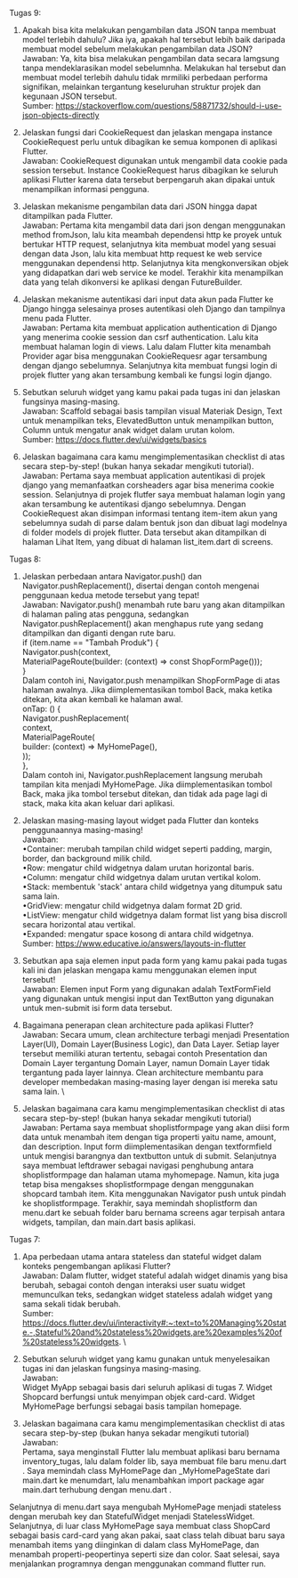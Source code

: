 Tugas 9:
1. Apakah bisa kita melakukan pengambilan data JSON tanpa membuat model terlebih dahulu? Jika iya, apakah hal tersebut lebih baik daripada membuat model sebelum melakukan pengambilan data JSON? \
Jawaban: Ya, kita bisa melakukan pengambilan data secara lamgsung tanpa mendeklarasikan model sebelumnha. Melakukan hal tersebut dan membuat model terlebih dahulu tidak mrmiliki perbedaan performa signifikan, melainkan tergantung keseluruhan struktur  projek dan kegunaan JSON tersebut. \
Sumber: https://stackoverflow.com/questions/58871732/should-i-use-json-objects-directly 

2. Jelaskan fungsi dari CookieRequest dan jelaskan mengapa instance CookieRequest perlu untuk dibagikan ke semua komponen di aplikasi Flutter. \
Jawaban: CookieRequest digunakan untuk mengambil data cookie pada session tersebut. Instance CookieRequest harus dibagikan ke seluruh aplikasi Flutter karena data tersebut berpengaruh akan dipakai untuk menampilkan informasi pengguna. 

3. Jelaskan mekanisme pengambilan data dari JSON hingga dapat ditampilkan pada Flutter. \
Jawaban: Pertama kita mengambil data dari json dengan menggunakan method fromJson, lalu kita meambah dependensi http ke proyek untuk bertukar HTTP request, selanjutnya kita membuat model yang sesuai dengan data Json, lalu kita  membuat http request ke web service menggunakan dependensi http. Selanjutnya kita mengkonversikan objek yang didapatkan dari web service ke model. Terakhir kita menampilkan data yang telah dikonversi ke aplikasi dengan FutureBuilder.

4. Jelaskan mekanisme autentikasi dari input data akun pada Flutter ke Django hingga selesainya proses autentikasi oleh Django dan tampilnya menu pada Flutter. \
Jawaban: Pertama kita membuat application authentication di Django yang menerima cookie session dan csrf authentication. Lalu kita membuat halaman login di views. Lalu dalam Flutter kita menambah Provider agar bisa menggunakan CookieRequesr agar tersambung dengan django sebelumnya. Selanjutnya kita membuat fungsi login di projek flutter yang akan tersambung kembali ke fungsi login django.

5. Sebutkan seluruh widget yang kamu pakai pada tugas ini dan jelaskan fungsinya masing-masing. \
Jawaban: Scaffold sebagai basis tampilan visual Materiak Design, Text untuk menampilkan teks, ElevatedButton untuk menampilkan button, Column untuk mengatur anak widget dalam urutan kolom. \
Sumber: https://docs.flutter.dev/ui/widgets/basics

6. Jelaskan bagaimana cara kamu mengimplementasikan checklist di atas secara step-by-step! (bukan hanya sekadar mengikuti tutorial). \
Jawaban: Pertama saya membuat application autentikasi di projek django yang memanfaatkan corsheaders agar bisa menerima cookie session. Selanjutnya di projek flutfer saya membuat halaman login yang akan tersambung ke autentikasi django sebelumnya. Dengan CookieRequest akan disimpan informasi tentang item-item akun yang sebelumnya sudah di parse dalam bentuk json dan dibuat lagi modelnya di folder models di projek flutter. Data tersebut akan ditampilkan di halaman Lihat Item, yang dibuat di halaman list_item.dart di screens.



Tugas 8: 

1. Jelaskan perbedaan antara Navigator.push() dan Navigator.pushReplacement(), disertai dengan contoh mengenai penggunaan kedua metode tersebut yang tepat! \
Jawaban: Navigator.push() menambah rute baru yang akan ditampilkan di halaman paling atas pengguna, sedangkan Navigator.pushReplacement() akan menghapus rute yang sedang ditampilkan dan diganti dengan rute baru. \
if (item.name == "Tambah Produk") { \
        Navigator.push(context, \
            MaterialPageRoute(builder: (context) => const ShopFormPage())); \
    } \
Dalam contoh ini, Navigator.push menampilkan ShopFormPage di atas halaman awalnya. Jika diimplementasikan tombol Back, maka ketika ditekan, kita akan kembali ke halaman awal. \
onTap: () { \
        Navigator.pushReplacement( \
        context, \
        MaterialPageRoute( \
            builder: (context) => MyHomePage(), \
        )); \
    }, \
Dalam contoh ini, Navigator.pushReplacement langsung merubah tampilan kita menjadi MyHomePage. Jika diimplementasikan tombol Back, maka jika tombol tersebut ditekan, dan tidak ada page lagi di stack, maka kita akan keluar dari aplikasi.

2. Jelaskan masing-masing layout widget pada Flutter dan konteks penggunaannya masing-masing! \
Jawaban: \
•Container: merubah tampilan child widget seperti padding, margin, border, dan background milik child. \
•Row: mengatur child widgetnya dalam urutan horizontal baris. \
•Column: mengatur child widgetnya dalam urutan vertikal kolom. \
•Stack: membentuk 'stack' antara child widgetnya yang ditumpuk satu sama lain. \
•GridView: mengatur child widgetnya dalam format 2D grid. \
•ListView: mengatur child widgetnya dalam format list yang bisa discroll secara horizontal atau vertikal. \
•Expanded: mengatur space kosong di antara child widgetnya. \
Sumber: https://www.educative.io/answers/layouts-in-flutter

3. Sebutkan apa saja elemen input pada form yang kamu pakai pada tugas kali ini dan jelaskan mengapa kamu menggunakan elemen input tersebut! \
Jawaban: Elemen input Form yang digunakan adalah TextFormField yang digunakan untuk mengisi input dan TextButton yang digunakan untuk men-submit isi form data tersebut.

4. Bagaimana penerapan clean architecture pada aplikasi Flutter? \
Jawaban: Secara umum, clean architecture terbagi menjadi Presentation Layer(UI), Domain Layer(Business Logic), dan Data Layer. Setiap layer tersebut memiliki aturan tertentu, sebagai contoh Presentation dan Domain Layer tergantung Domain Layer, namun Domain Layer tidak tergantung pada layer lainnya. Clean architecture membantu para developer membedakan masing-masing layer dengan isi mereka satu sama lain. \

5. Jelaskan bagaimana cara kamu mengimplementasikan checklist di atas secara step-by-step! (bukan hanya sekadar mengikuti tutorial) \
Jawaban: Pertama saya membuat shoplistformpage yang akan diisi form data untuk menambah item dengan tiga properti yaitu name, amount, dan description. Input form diimplementasikan dengan textformfield untuk mengisi barangnya dan textbutton untuk di submit. Selanjutnya saya membuat leftdrawer sebagai navigasi penghubung antara shoplistformpage dan halaman utama myhomepage. Namun, kita juga tetap bisa mengakses shoplistformpage dengan menggunakan shopcard tambah item. Kita menggunakan Navigator push untuk pindah ke shoplistformpage. Terakhir, saya memindah shoplistform dan menu.dart ke sebuah folder baru bernama screens agar terpisah antara widgets, tampilan, dan main.dart basis aplikasi.

Tugas 7: 

1. Apa perbedaan utama antara stateless dan stateful widget dalam konteks pengembangan aplikasi Flutter? \
Jawaban: Dalam flutter, widget stateful adalah widget dinamis yang bisa berubah, sebagai contoh dengan interaksi user suatu widget memunculkan teks, sedangkan widget stateless adalah widget yang sama sekali tidak berubah. \
Sumber: https://docs.flutter.dev/ui/interactivity#:~:text=to%20Managing%20state.-,Stateful%20and%20stateless%20widgets,are%20examples%20of%20stateless%20widgets. \

2. Sebutkan seluruh widget yang kamu gunakan untuk menyelesaikan tugas ini dan jelaskan fungsinya masing-masing. \
Jawaban: \
Widget MyApp sebagai basis dari seluruh aplikasi di tugas 7.
Widget Shopcard berfungsi untuk menyimpan objek card-card.
Widget MyHomePage berfungsi sebagai basis tampilan homepage.

3. Jelaskan bagaimana cara kamu mengimplementasikan checklist di atas secara step-by-step (bukan hanya sekadar mengikuti tutorial) \
Jawaban: \
Pertama, saya menginstall Flutter lalu membuat aplikasi baru bernama inventory_tugas, lalu dalam folder lib, saya membuat file baru menu.dart . Saya memindah class MyHomePage dan _MyHomePageState dari main.dart ke menumdart, lalu menambahkan import package agar main.dart terhubung dengan menu.dart .

Selanjutnya di menu.dart saya mengubah MyHomePage menjadi stateless dengan merubah key dan StatefulWidget menjadi StatelessWidget. Selanjutnya, di luar class MyHomePage saya membuat class ShopCard sebagai basis card-card yang akan pakai, saat class telah dibuat baru saya menambah items yang diinginkan di dalam class MyHomePage, dan menambah properti-peopertinya seperti size dan color. Saat selesai, saya menjalankan programnya dengan menggunakan command flutter run. 
